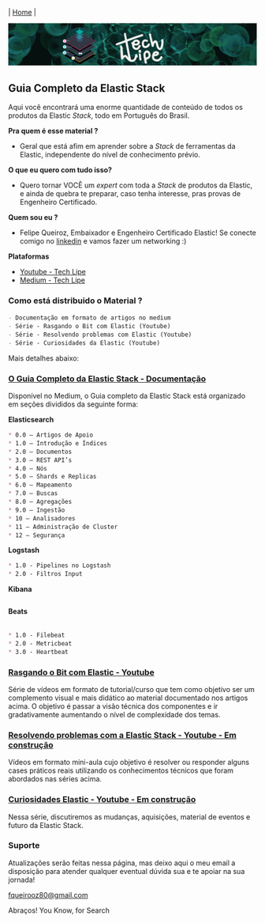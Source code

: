 | [Home](https://techlipe.github.io/guia-completo) |

![TL](banner-tl.png)
## Guia Completo da Elastic Stack

Aqui você encontrará uma enorme quantidade de conteúdo de todos os produtos da Elastic _Stack_, todo em Português do Brasil.

**Pra quem é esse material ?** 
- Geral que está afim em aprender sobre a _Stack_ de ferramentas da Elastic, independente do nível de conhecimento prévio.

**O que eu quero com tudo isso?** 
- Quero tornar VOCÊ um _expert_ com toda a _Stack_ de produtos da Elastic, e ainda de quebra te preparar, caso tenha interesse, pras provas de Engenheiro Certificado.

**Quem sou eu ?** 
- Felipe Queiroz, Embaixador e Engenheiro Certificado Elastic! Se conecte comigo no [linkedin](https://www.linkedin.com/in/felipe-queiroz-b83042113/) e vamos fazer um networking :)

**Plataformas**
- [Youtube - Tech Lipe](https://www.youtube.com/channel/UCS1MViu60VUorm217VoqTEQ/)
- [Medium - Tech Lipe](https://medium.com/@fqueirooz80)

### Como está distribuido o Material ?

```markdown
- Documentação em formato de artigos no medium
- Série - Rasgando o Bit com Elastic (Youtube)
- Série - Resolvendo problemas com Elastic (Youtube)
- Série - Curiosidades da Elastic (Youtube)
```

Mais detalhes abaixo:


### [O Guia Completo da Elastic Stack - Documentação](https://medium.com/@fqueirooz80/o-guia-completo-da-elastic-stack-5a3ba9a84a85)

Disponível no Medium, o Guia completo da Elastic Stack está organizado em seções divididos da seguinte forma:

**Elasticsearch**
```markdown
* 0.0 — Artigos de Apoio
* 1.0 — Introdução e Índices
* 2.0 — Documentos
* 3.0 — REST API’s
* 4.0 — Nós
* 5.0 — Shards e Replicas
* 6.0 — Mapeamento
* 7.0 — Buscas
* 8.0 — Agregações
* 9.0 — Ingestão
* 10 — Analisadores
* 11 — Administração de Cluster
* 12 — Segurança
```
**Logstash**
```markdown
* 1.0 - Pipelines no Logstash
* 2.0 - Filtros Input
```
**Kibana**
```markdown
```
**Beats**
```markdown

* 1.0 - Filebeat
* 2.0 - Metricbeat
* 3.0 - Heartbeat
```

### [Rasgando o Bit com Elastic - Youtube](https://www.youtube.com/playlist?list=PLOxUmBlyr2_6p0NbPaTmDU6sClaQBHNsz)
Série de vídeos em formato de tutorial/curso que tem como objetivo ser um complemento visual e mais didático ao material documentado nos artigos acima. O objetivo é passar a visão técnica dos componentes e ir gradativamente aumentando o nível de complexidade dos temas.

### [Resolvendo problemas com a Elastic Stack  - Youtube - Em construção]()
Vídeos em formato mini-aula cujo objetivo é resolver ou responder alguns cases práticos reais utilizando os conhecimentos técnicos que foram abordados nas séries acima.

### [Curiosidades Elastic - Youtube - Em construção]()
Nessa série, discutiremos as mudanças, aquisições, material de eventos e futuro da Elastic Stack. 



### Suporte

Atualizações serão feitas nessa página, mas deixo aqui o meu email a disposição para atender qualquer eventual dúvida sua e te apoiar na sua jornada!

fqueirooz80@gmail.com

Abraços! 
You Know, for Search
